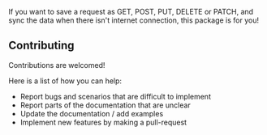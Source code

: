 <!-- 
Handle offline http request easily 
-->

If you want to save a request as GET, POST, PUT, DELETE or PATCH, and sync the data when
there isn't internet connection, this package is for you!

## Contributing

Contributions are welcomed!

Here is a list of how you can help:

- Report bugs and scenarios that are difficult to implement
- Report parts of the documentation that are unclear
- Update the documentation / add examples
- Implement new features by making a pull-request